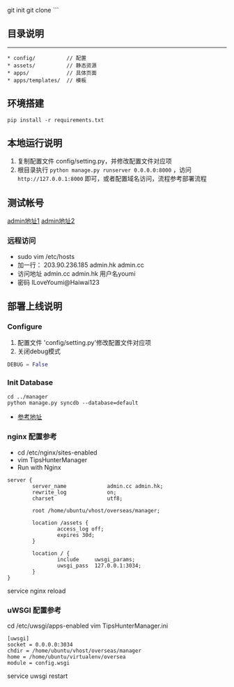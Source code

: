 git init
git clone ```
## 目录说明

- - -

```
* config/          // 配置
* assets/          // 静态资源
* apps/            // 具体页面
* apps/templates/  // 模板
```

## 环境搭建

```
pip install -r requirements.txt
```

## 本地运行说明

1. 复制配置文件 config/setting.py，并修改配置文件对应项
2. 根目录执行 ``python manage.py runserver 0.0.0.0:8000`` ，访问 `http://127.0.0.1:8000` 即可，或者配置域名访问，流程参考部署流程


## 测试帐号

[admin地址1](http://admin.cc/) 
[admin地址2](http://admin.hk/) 
### 远程访问 
* sudo vim /etc/hosts 
* 加一行：   203.90.236.185 admin.hk admin.cc
* 访问地址 admin.cc admin.hk 用户名youmi
* 密码 ILoveYoumi@Haiwai123



## 部署上线说明

### Configure

1. 配置文件 'config/setting.py'修改配置文件对应项
2. 关闭debug模式

```python
DEBUG = False
```

### Init Database

```
cd ../manager
python manage.py syncdb --database=default
```

* [参考地址](http://djangobook.py3k.cn/2.0/chapter06/)

### nginx 配置参考
* cd /etc/nginx/sites-enabled
* vim TipsHunterManager
* Run with Nginx

```
server {
        server_name             admin.cc admin.hk;
        rewrite_log             on;
        charset                 utf8;

        root /home/ubuntu/vhost/overseas/manager;

        location /assets {
                access_log off;
                expires 30d;
        }

        location / {
                include     uwsgi_params;
                uwsgi_pass  127.0.0.1:3034;
        }
}
```

service nginx reload

### uWSGI 配置参考

cd /etc/uwsgi/apps-enabled
vim TipsHunterManager.ini
```
[uwsgi]
socket = 0.0.0.0:3034
chdir = /home/ubuntu/vhost/overseas/manager
home = /home/ubuntu/virtualenv/oversea
module = config.wsgi
```


service uwsgi restart

